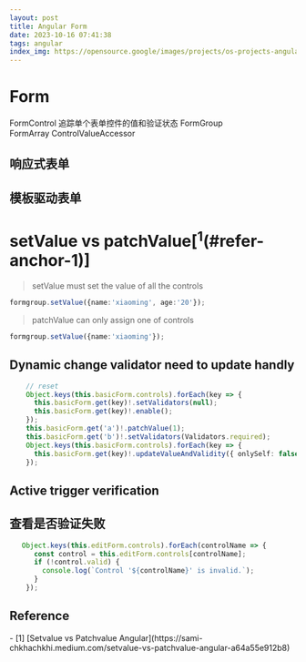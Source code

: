 ```yaml
---
layout: post
title: Angular Form
date: 2023-10-16 07:41:38
tags: angular
index_img: https://opensource.google/images/projects/os-projects-angular_thumbnail.png
---
```



# Form
FormControl  追踪单个表单控件的值和验证状态
FormGroup	
FormArray
ControlValueAccessor

## 响应式表单


## 模板驱动表单
 


# setValue vs patchValue[<sup>1</sup>(#refer-anchor-1)]
> setValue must set the value of all the controls
```ts
formgroup.setValue({name:'xiaoming', age:'20'});
```
> patchValue can only assign one of controls
```ts
formgroup.setValue({name:'xiaoming'});
```

## Dynamic change validator need to update handly
```ts
	// reset
    Object.keys(this.basicForm.controls).forEach(key => {
      this.basicForm.get(key)!.setValidators(null);
      this.basicForm.get(key)!.enable();
    });
    this.basicForm.get('a')!.patchValue(1);
    this.basicForm.get('b')!.setValidators(Validators.required);
    Object.keys(this.basicForm.controls).forEach(key => {
      this.basicForm.get(key)!.updateValueAndValidity({ onlySelf: false });
    });
```

## Active trigger verification


## 查看是否验证失败
```ts
   Object.keys(this.editForm.controls).forEach(controlName => {
      const control = this.editForm.controls[controlName];
      if (!control.valid) {
        console.log(`Control '${controlName}' is invalid.`);
      }
    });
```


## Reference
<div id="refer-anchor-1"></div>
- [1] [Setvalue vs Patchvalue Angular](https://sami-chkhachkhi.medium.com/setvalue-vs-patchvalue-angular-a64a55e912b8)
